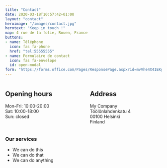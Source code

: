 ```yaml
---
title: "Contact"
date: 2020-03-18T10:57:42+01:00
layout: "contact"
heroimage: "/images/contact.jpg"
herotext: "Keep in touch !"
map: 4 rue de la folie, Rouen, France
buttons:
- name: Téléphone
  icon: fas fa-phone
  href: "tel:55555555"
- name: Formulaire de contact
  icon: fas fa-envelope
  id: open-modal
form: "https://forms.office.com/Pages/ResponsePage.aspx?id=mvVhe4X4IEKgK4V51PL4v-8H4BRoO1pEsNnkzVJrZtdUMktRTDNPQTFVOEpIU0ZKVkVPME4xNElQVy4u"
---
```


<div class="columns is-multiline is-mobile">
    <div class="column">
        <h2 class="title is-4">Opening hours</h2>
        <p>Mon-Fri: 10:00-20:00<br>
        Sat: 10:00-18:00<br>
        Sun: closed</p>
    </div>
    <div class="column">
        <h2 class="title is-4">Address</h2>
        <p>My Company <br>Töölönlahdenkatu 4 <br>00100 Helsinki<br>Finland</p>
    </div>
</div>

### Our services
- We can do this
- We can do that
- We can do anything
